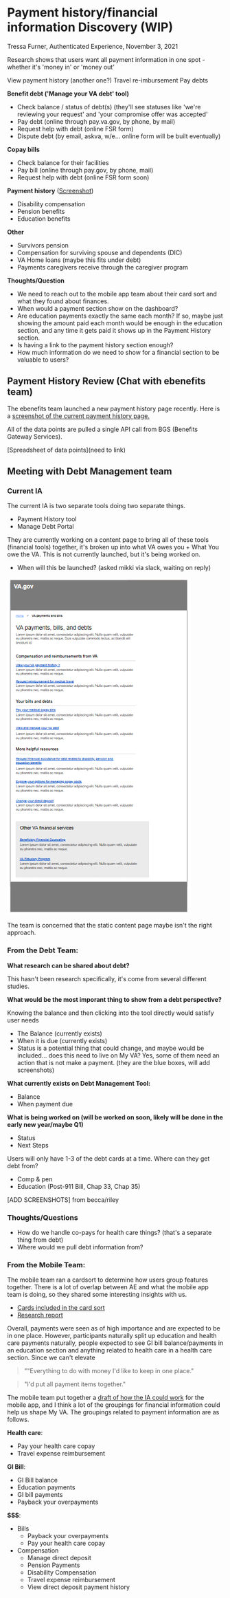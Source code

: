 # Payment history/financial information Discovery (WIP)
Tressa Furner, Authenticated Experience, November 3, 2021

Research shows that users want all payment information in one spot - whether it's 'money in' or 'money out'

View payment history
(another one?)
Travel re-imbursement
Pay debts

**Benefit debt ('Manage your VA debt' tool)** 
- Check balance / status of debt(s) (they'll see statuses like 'we're reviewing your request' and 'your compromise offer was accepted'
- Pay debt (online through pay.va.gov, by phone, by mail)
- Request help with debt (online FSR form)
- Dispute debt (by email, askva, w/e... online form will be built eventually)

**Copay bills**
- Check balance for their facilities
- Pay bill (online through pay.gov, by phone, mail)
- Request help with debt (online FSR form soon)

**Payment history** ([Screenshot](https://github.com/department-of-veterans-affairs/va.gov-team/blob/master/products/identity-personalization/my-va/payment-history/discovery-and-research/images/View%20Payment%20History.png))
- Disability compensation
- Pension benefits
- Education benefits

**Other**
- Survivors pension
- Compensation for surviving spouse and dependents (DIC)
- VA Home loans (maybe this fits under debt)
- Payments caregivers receive through the caregiver program


**Thoughts/Question** 
- We need to reach out to the mobile app team about their card sort and what they found about finances.
- When would a payment section show on the dashboard?
- Are education payments exactly the same each month? If so, maybe just showing the amount paid each month would be enough in the education section, and any time it gets paid it shows up in the Payment History section.
- Is having a link to the payment history section enough?
- How much information do we need to show for a financial section to be valuable to users?


## Payment History Review (Chat with ebenefits team)

The ebenefits team launched a new payment history page recently. Here is a [screenshot of the current payment history page.](https://github.com/department-of-veterans-affairs/va.gov-team/blob/master/products/identity-personalization/my-va/payment-history/discovery-and-research/images/View%20Payment%20History.png)

All of the data points are pulled a single API call from BGS (Benefits Gateway Services). 

[Spreadsheet of data points](need to link)



## Meeting with Debt Management team

### Current IA

The current IA is two separate tools doing two separate things.

- Payment History tool
- Manage Debt Portal

They are currently working on a content page to bring all of these tools (financial tools) together, it's broken up into what VA owes you + What You owe the VA. This is not currently launched, but it's being worked on. 

- When will this be launched? (asked mikki via slack, waiting on reply)

![Content page wireframe (WIP)](https://github.com/department-of-veterans-affairs/va.gov-team/blob/master/products/identity-personalization/my-va/payment-history/discovery-and-research/images/Financial%20Wireframe.png)

The team is concerned that the static content page maybe isn't the right approach.

### From the Debt Team:

**What research can be shared about debt?**

This hasn't been research specifically, it's come from several different studies. 

**What would be the most imporant thing to show from a debt perspective?** 

Knowing the balance and then clicking into the tool directly would satisfy user needs
- The Balance (currently exists)
- When it is due (currently exists)
- Status is a potential thing that could change, and maybe would be included... does this need to live on My VA? Yes, some of them need an action that is not make a payment. (they are the blue boxes, will add screenshots)

**What currently exists on Debt Management Tool:**
- Balance
- When payment due

**What is being worked on (will be worked on soon, likely will be done in the early new year/maybe Q1)** 
- Status
- Next Steps

Users will only have 1-3 of the debt cards at a time. Where can they get debt from? 
- Comp & pen 
- Education (Post-911 Bill, Chap 33, Chap 35)

[ADD SCREENSHOTS] from becca/riley

### Thoughts/Questions

- How do we handle co-pays for health care things? (that's a separate thing from debt)
- Where would we pull debt information from? 



### From the Mobile Team:

The mobile team ran a cardsort to determine how users group features together. There is a lot of overlap between AE and what the mobile app team is doing, so they shared some interesting insights with us. 

- [Cards included in the card sort](https://github.com/department-of-veterans-affairs/va.gov-team/blob/master/products/va-mobile-app/ux-research/information-architecture/Card-sort-card-list.md)  
- [Research report](https://github.com/department-of-veterans-affairs/va.gov-team/blob/master/products/va-mobile-app/ux-research/information-architecture/Card-sort-research-report.md)

Overall, payments were seen as of high importance and are expected to be in one place. However, participants naturally split up education and health care payments naturally, people expected to see GI bill balance/payments in an education section and anything related to health care in a health care section. Since we can't elevate 

> ""Everything to do with money I'd like to keep in one place."

> "I'd put all payment items together."

The mobile team put together a [draft of how the IA could work](https://github.com/department-of-veterans-affairs/va.gov-team/blob/master/products/identity-personalization/my-va/payment-history/discovery-and-research/images/Screen%20Shot%202021-11-22%20at%204.02.11%20PM.png) for the mobile app, and I think a lot of the groupings for financial information could help us shape My VA. The groupings related to payment information are as follows.

**Health care**:
- Pay your health care copay
- Travel expense reimbursement

**GI Bill**:
- GI Bill balance
- Education payments
- GI bill payments
- Payback your overpayments

**$$$**:
- Bills
    - Payback your overpayments
    - Pay your health care copay
- Compensation
    - Manage direct deposit
    - Pension Payments
    - Disability Compensation
    - Travel expense reimbursement
    - View direct deposit payment history


